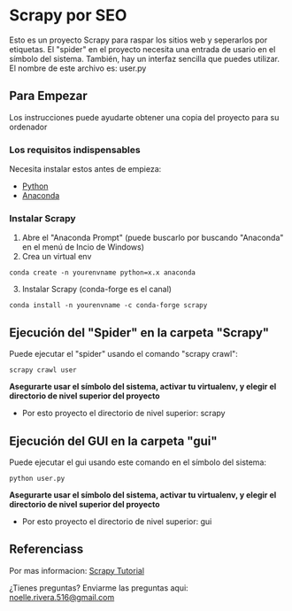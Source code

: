 # Scrapy por SEO

Esto es un proyecto Scrapy para raspar los sitios web y seperarlos por etiquetas. El "spider" en el proyecto necesita una entrada de usario en el símbolo del sistema. También, hay un interfaz sencilla que puedes utilizar. El nombre de este archivo es: user.py

## Para Empezar

Los instrucciones puede ayudarte obtener una copia del proyecto para su ordenador

### Los requisitos indispensables

Necesita instalar estos antes de empieza:

* [Python](https://www.python.org/downloads/)
* [Anaconda](https://docs.anaconda.com/anaconda/install/)


### Instalar Scrapy

1. Abre el "Anaconda Prompt" (puede buscarlo por buscando "Anaconda" en el menú de Incio de Windows)
2. Crea un virtual env
```
conda create -n yourenvname python=x.x anaconda
```
3. Instalar Scrapy (conda-forge es el canal)
```
conda install -n yourenvname -c conda-forge scrapy
```

## Ejecución del "Spider" en la carpeta "Scrapy"

Puede ejecutar el "spider" usando el comando "scrapy crawl":
```
scrapy crawl user
```
**Asegurarte usar el símbolo del sistema, activar tu virtualenv, y elegir el directorio de nivel superior del proyecto**
* Por esto proyecto el directorio de nivel superior: scrapy

## Ejecución del GUI en la carpeta "gui"

Puede ejecutar el gui usando este comando en el símbolo del sistema:
```
python user.py
```

**Asegurarte usar el símbolo del sistema, activar tu virtualenv, y elegir el directorio de nivel superior del proyecto**
* Por esto proyecto el directorio de nivel superior: gui

## Referenciass
Por mas informacion: [Scrapy Tutorial](https://doc.scrapy.org/en/latest/intro/tutorial.html)

¿Tienes preguntas? Enviarme las preguntas aqui: noelle.rivera.516@gmail.com
